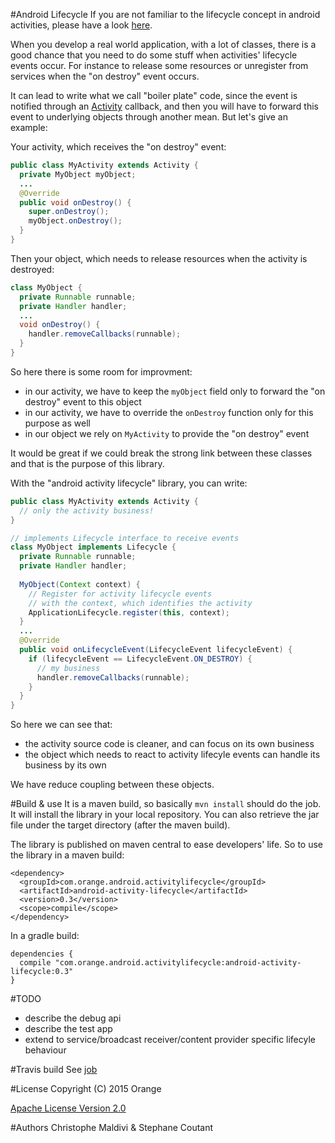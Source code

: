 #Android Lifecycle
If you are not familiar to the lifecycle concept in android activities, please have a look [here](https://developer.android.com/training/basics/activity-lifecycle/index.html]).

When you develop a real world application, with a lot of classes, there is a good chance that you need to do some stuff when activities' lifecycle events occur. For instance to release some resources or unregister from services when the "on destroy" event occurs.

It can lead to write what we call "boiler plate" code, since the event is notified through an [Activity](https://developer.android.com/reference/android/app/Activity.html) callback, and then you will have to forward this event to underlying objects through another mean. But let's give an example:

Your activity, which receives the "on destroy" event:
```java
public class MyActivity extends Activity {
  private MyObject myObject;
  ...
  @Override
  public void onDestroy() {
    super.onDestroy();
    myObject.onDestroy();
  }
}
``` 
Then your object, which needs to release resources when the activity is destroyed:
```java
class MyObject {
  private Runnable runnable;
  private Handler handler;
  ...
  void onDestroy() {
    handler.removeCallbacks(runnable);
  }
}
```

So here there is some room for improvment:
- in our activity, we have to keep the ```myObject``` field only to forward the "on destroy" event to this object
- in our activity, we have to override the ```onDestroy``` function only for this purpose as well
- in our object we rely on ```MyActivity``` to provide the "on destroy" event

It would be great if we could break the strong link between these classes and that is the purpose of this library.

With the "android activity lifecycle" library, you can write:
```java
public class MyActivity extends Activity {
  // only the activity business!
}
``` 
```java
// implements Lifecycle interface to receive events
class MyObject implements Lifecycle {
  private Runnable runnable;
  private Handler handler;
  
  MyObject(Context context) {
    // Register for activity lifecycle events
    // with the context, which identifies the activity
    ApplicationLifecycle.register(this, context);
  }
  ...
  @Override
  public void onLifecycleEvent(LifecycleEvent lifecycleEvent) {
    if (lifecycleEvent == LifecycleEvent.ON_DESTROY) {
      // my business
      handler.removeCallbacks(runnable);
    }
  }
}
```

So here we can see that:
 - the activity source code is cleaner, and can focus on its own business
 - the object which needs to react to activity lifecyle events can handle its business by its own
 
We have reduce coupling between these objects.

#Build & use
It is a maven build, so basically ```mvn install``` should do the job. It will install the library in your local repository. You can also retrieve the jar file under the target directory (after the maven build).

The library is published on maven central to ease developers' life. So to use the library in a maven build:

<pre><code>&lt;dependency&gt;
  &lt;groupId&gt;com.orange.android.activitylifecycle&lt;/groupId&gt;
  &lt;artifactId&gt;android-activity-lifecycle&lt;/artifactId&gt;
  &lt;version&gt;0.3&lt;/version&gt;
  &lt;scope&gt;compile&lt;/scope&gt;
&lt;/dependency&gt;
</pre></code>

In a gradle build:

<pre><code>dependencies {
  compile "com.orange.android.activitylifecycle:android-activity-lifecycle:0.3"
}
</pre></code>

#TODO
- describe the debug api
- describe the test app
- extend to service/broadcast receiver/content provider specific lifecyle behaviour

#Travis build
See [job](https://travis-ci.org/Orange-OpenSource/android-activity-lifecycle)

#License
Copyright (C) 2015 Orange

[Apache License Version 2.0](https://www.apache.org/licenses/LICENSE-2.0.html)

#Authors
Christophe Maldivi & Stephane Coutant

